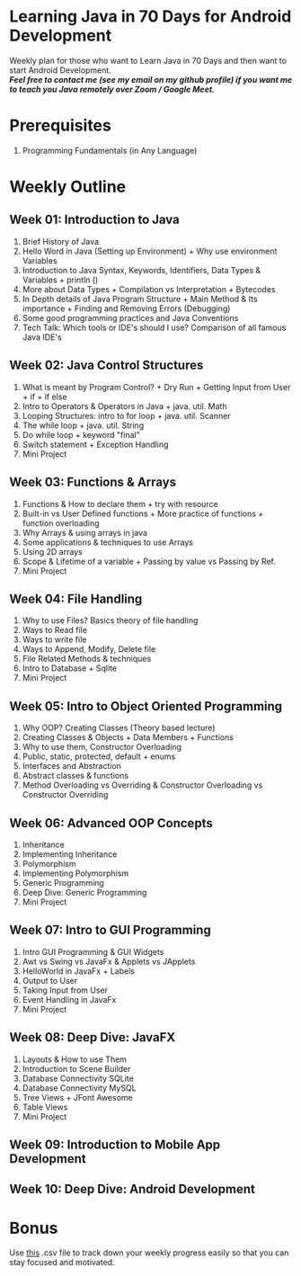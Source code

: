 # Learning Java in 70 Days for Android Development
Weekly plan for those who want to Learn Java in 70 Days and then want to start Android Development.<br>
_**Feel free to contact me (see my email on my github profile) if you want me to teach you Java remotely over Zoom / Google Meet.**_

# Prerequisites
1. Programming Fundamentals (in Any Language)

# Weekly Outline

## Week 01: Introduction to Java
  1. Brief History of Java
  2. Hello Word in Java (Setting up Environment) + Why use environment Variables
  3. Introduction to Java Syntax, Keywords, Identifiers, Data Types &amp; Variables + println ()
  4. More about Data Types + Compilation vs Interpretation + Bytecodes
  5. In Depth details of Java Program Structure + Main Method &amp; Its importance + Finding and Removing Errors (Debugging)
  6. Some good programming practices and Java Conventions
  7. Tech Talk: Which tools or IDE's should I use? Comparison of all famous Java IDE's
## Week 02: Java Control Structures
  1. What is meant by Program Control? + Dry Run + Getting Input from User + if + if else
  2. Intro to Operators &amp; Operators in Java + java. util. Math
  3. Looping Structures: intro to for loop + java. util. Scanner
  4. The while loop + java. util. String
  5. Do while loop + keyword &quot;final&quot;
  6. Switch statement + Exception Handling
  7. Mini Project
## Week 03: Functions &amp; Arrays
  1. Functions &amp; How to declare them + try with resource
  2. Built-in vs User Defined functions + More practice of functions + function overloading
  3. Why Arrays &amp; using arrays in java
  4. Some applications &amp; techniques to use Arrays
  5. Using 2D arrays
  6. Scope &amp; Lifetime of a variable + Passing by value vs Passing by Ref.
  7. Mini Project
## Week 04: File Handling
  1. Why to use Files? Basics theory of file handling
  2. Ways to Read file
  3. Ways to write file
  4. Ways to Append, Modify, Delete file
  5. File Related Methods &amp; techniques
  6. Intro to Database + Sqlite
  7. Mini Project
## Week 05: Intro to Object Oriented Programming
  1. Why OOP? Creating Classes (Theory based lecture)
  2. Creating Classes &amp; Objects + Data Members + Functions
  3. Why to use them, Constructor Overloading
  4. Public, static, protected, default + enums
  5. Interfaces and Abstraction
  6. Abstract classes &amp; functions
  7. Method Overloading vs Overriding &amp; Constructor Overloading vs Constructor Overriding
## Week 06: Advanced OOP Concepts
  1. Inheritance
  2. Implementing Inheritance
  3. Polymorphism
  4. Implementing Polymorphism
  5. Generic Programming
  6. Deep Dive: Generic Programming
  7. Mini Project
## Week 07: Intro to GUI Programming
  1. Intro GUI Programming &amp; GUI Widgets
  2. Awt vs Swing vs JavaFx &amp; Applets vs JApplets
  3. HelloWorld in JavaFx + Labels
  4. Output to User
  5. Taking Input from User
  6. Event Handling in JavaFx
  7. Mini Project
## Week 08: Deep Dive: JavaFX
  1. Layouts &amp; How to use Them
  2. Introduction to Scene Builder
  3. Database Connectivity SQLite
  4. Database Connectivity MySQL
  5. Tree Views + JFont Awesome
  6. Table Views
  7. Mini Project
## Week 09: Introduction to Mobile App Development
## Week 10: Deep Dive: Android Development

# Bonus
Use [this](https://github.com/iamtalhaasghar/awesome-java-basics-for-android-developers/blob/master/TimeTracking.csv) .csv file to track down your weekly progress easily so that you can stay focused and motivated.
